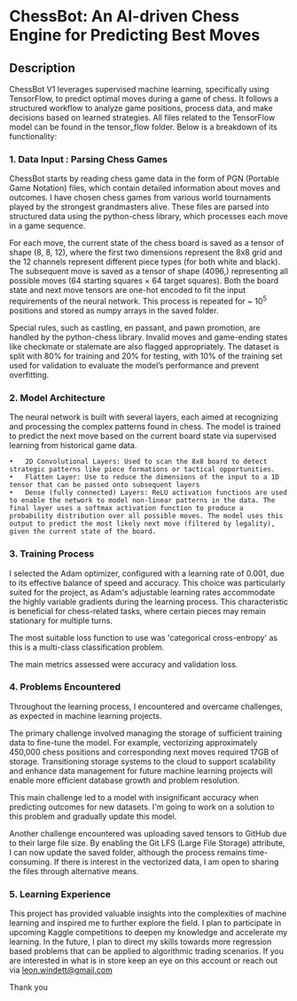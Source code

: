 # ChessBot: An AI-driven Chess Engine for Predicting Best Moves

## Description
ChessBot V1 leverages supervised machine learning, specifically using TensorFlow, to predict optimal moves during a game of chess. It follows a structured workflow to analyze game positions, process data, and make decisions based on learned strategies. All files related to the TensorFlow model can be found in the tensor_flow folder. Below is a breakdown of its functionality:

### 1. Data Input : Parsing Chess Games
ChessBot starts by reading chess game data in the form of PGN (Portable Game Notation) files, which contain detailed information about moves and outcomes. I have chosen chess games from various world tournaments played by the strongest grandmasters alive. These files are parsed into structured data using the python-chess library, which processes each move in a game sequence.

For each move, the current state of the chess board is saved as a tensor of shape (8, 8, 12), where the first two dimensions represent the 8x8 grid and the 12 channels represent different piece types (for both white and black). The subsequent move is saved as a tensor of shape (4096,) representing all possible moves (64 starting squares × 64 target squares). Both the board state and next move tensors are one-hot encoded to fit the input requirements of the neural network. This process is repeated for ~ 10<sup>5</sup> positions and stored as numpy arrays in the saved folder.

Special rules, such as castling, en passant, and pawn promotion, are handled by the python-chess library. Invalid moves and game-ending states like checkmate or stalemate are also flagged appropriately. The dataset is split with 80% for training and 20% for testing, with 10% of the training set used for validation to evaluate the model’s performance and prevent overfitting.

### 2. Model Architecture 

The neural network is built with several layers, each aimed at recognizing and processing the complex patterns found in chess. The model is trained to predict the next move based on the current board state via supervised learning from historical game data.

	•	2D Convolutional Layers: Used to scan the 8x8 board to detect strategic patterns like piece formations or tactical opportunities.
	•	Flatten Layer: Use to reduce the dimensions of the input to a 1D tensor that can be passed onto subsequent layers
	•	Dense (fully connected) Layers: ReLU activation functions are used to enable the network to model non-linear patterns in the data. The final layer uses a softmax activation function to produce a probability distribution over all possible moves. The model uses this output to predict the most likely next move (filtered by legality), given the current state of the board.

### 3. Training Process

I selected the Adam optimizer, configured with a learning rate of 0.001, due to its effective balance of speed and accuracy. This choice was particularly suited for the project, as Adam's adjustable learning rates accommodate the highly variable gradients during the learning process. This characteristic is beneficial for chess-related tasks, where certain pieces may remain stationary for multiple turns.

The most suitable loss function to use was 'categorical cross-entropy' as this is a multi-class classification problem. 

The main metrics assessed were accuracy and validation loss. 

### 4. Problems Encountered

Throughout the learning process, I encountered and overcame challenges, as expected in machine learning projects.

The primary challenge involved managing the storage of sufficient training data to fine-tune the model. For example, vectorizing approximately 450,000 chess positions and corresponding next moves required 17GB of storage. Transitioning storage systems to the cloud to support scalability and enhance data management for future machine learning projects will enable more efficient database growth and problem resolution. 

This main challenge led to a model with insignificant accuracy when predicting outcomes for new datasets. I'm going to work on a solution to this problem and gradually update this model. 

Another challenge encountered was uploading saved tensors to GitHub due to their large file size. By enabling the Git LFS (Large File Storage) attribute, I can now update the saved folder, although the process remains time-consuming. If there is interest in the vectorized data, I am open to sharing the files through alternative means.


### 5. Learning Experience

This project has provided valuable insights into the complexities of machine learning and inspired me to further explore the field. I plan to participate in upcoming Kaggle competitions to deepen my knowledge and accelerate my learning. In the future, I plan to direct my skills towards more regression based problems that can be applied to algorithmic trading scenarios. If you are interested in what is in store keep an eye on this account or reach out via leon.windett@gmail.com

Thank you 


